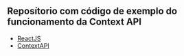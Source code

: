 ## Reposítorio com código de exemplo do funcionamento da Context API
- [ReactJS](https://react.dev/)
- [ContextAPI](https://react.dev/learn/passing-data-deeply-with-context)
